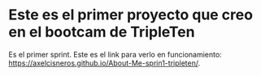 # Este es el primer proyecto que creo en el bootcam de TripleTen

Es el primer sprint.
Este es el link para verlo en funcionamiento: <https://axelcisneros.github.io/About-Me-sprin1-tripleten/>.
